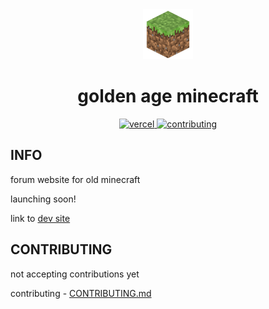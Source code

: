 <div align="center">

  <img src="https://github.com/frog1123/goldenageminecraft/blob/master/goldenageminecraft.png" width="80" height="80">

  <h1>golden age minecraft</h1>

</div>

<div align="center">

  <a href="https://goldenageminecraft.vercel.app/">
    <img src="https://vercelbadge.vercel.app/api/frog1123/goldenageminecraft?style=for-the-badge" alt="vercel" />
  </a>
  <a href="https://github.com/frog1123/goldenageminecraft/blob/master/CONTRIBUTING.md">
    <img src="https://img.shields.io/badge/%F0%9F%AA%B7-contributing-33bf82?labelColor=gray&style=for-the-badge" alt="contributing" />
  </a>

</div>

## INFO

forum website for old minecraft

launching soon!

link to [dev site](https://goldenageminecraft.vercel.app)

## CONTRIBUTING

not accepting contributions yet

contributing - [CONTRIBUTING.md](https://github.com/frog1123/goldenageminecraft/blob/master/CONTRIBUTING.md)
